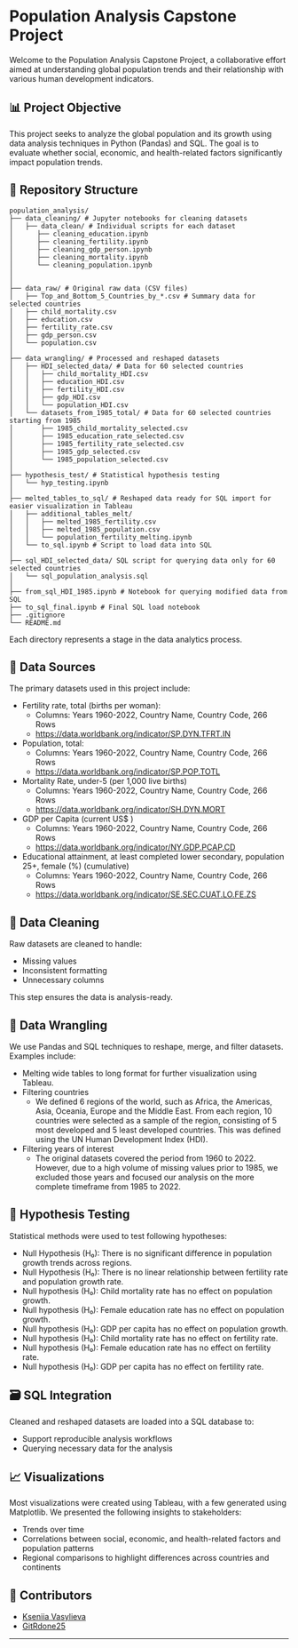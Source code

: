 # Population Analysis Capstone Project

Welcome to the Population Analysis Capstone Project, a collaborative effort aimed at understanding global population trends and their relationship with various human development indicators.

## 📊 Project Objective

This project seeks to analyze the global population and its growth using data analysis techniques in Python (Pandas) and SQL. The goal is to evaluate whether social, economic, and health-related factors significantly impact population trends.


## 🧱 Repository Structure
```
population_analysis/
├── data_cleaning/ # Jupyter notebooks for cleaning datasets
│   ├── data_clean/ # Individual scripts for each dataset
│      ├── cleaning_education.ipynb
│      ├── cleaning_fertility.ipynb
│      ├── cleaning_gdp_person.ipynb
│      ├── cleaning_mortality.ipynb
│      └── cleaning_population.ipynb
│   
│
├── data_raw/ # Original raw data (CSV files)
│   ├── Top_and_Bottom_5_Countries_by_*.csv # Summary data for selected countries
│   ├── child_mortality.csv
│   ├── education.csv
│   ├── fertility_rate.csv
│   ├── gdp_person.csv
│   └── population.csv
│
├── data_wrangling/ # Processed and reshaped datasets
│   ├── HDI_selected_data/ # Data for 60 selected countries
│   │   ├── child_mortality_HDI.csv
│   │   ├── education_HDI.csv
│   │   ├── fertility_HDI.csv
│   │   ├── gdp_HDI.csv
│   │   └── population_HDI.csv
│   └── datasets_from_1985_total/ # Data for 60 selected countries starting from 1985
│       ├── 1985_child_mortality_selected.csv
│       ├── 1985_education_rate_selected.csv
│       ├── 1985_fertility_rate_selected.csv
│       ├── 1985_gdp_selected.csv
│       └── 1985_population_selected.csv
│
├── hypothesis_test/ # Statistical hypothesis testing
│   └── hyp_testing.ipynb
│
├── melted_tables_to_sql/ # Reshaped data ready for SQL import for easier visualization in Tableau
│   ├── additional_tables_melt/
│   │   ├── melted_1985_fertility.csv
│   │   ├── melted_1985_population.csv
│   │   └── population_fertility_melting.ipynb
│   └── to_sql.ipynb # Script to load data into SQL
│
├── sql_HDI_selected_data/ SQL script for querying data only for 60 selected countries
│   └── sql_population_analysis.sql
│
├── from_sql_HDI_1985.ipynb # Notebook for querying modified data from SQL
├── to_sql_final.ipynb # Final SQL load notebook
├── .gitignore
└── README.md
```


Each directory represents a stage in the data analytics process.

## 📂 Data Sources

The primary datasets used in this project include:

- Fertility rate, total (births per woman): 
  - Columns: Years 1960-2022, Country Name, Country Code,  266 Rows
  - https://data.worldbank.org/indicator/SP.DYN.TFRT.IN
- Population, total:
  - Columns: Years 1960-2022, Country Name, Country Code,  266 Rows
  - https://data.worldbank.org/indicator/SP.POP.TOTL
- Mortality Rate, under-5 (per 1,000 live births)
  - Columns: Years 1960-2022, Country Name, Country Code,  266 Rows
  - https://data.worldbank.org/indicator/SH.DYN.MORT
- GDP per Capita (current US$ )
  - Columns: Years 1960-2022, Country Name, Country Code,  266 Rows
  - https://data.worldbank.org/indicator/NY.GDP.PCAP.CD
- Educational attainment, at least completed lower secondary, population 25+, female (%) (cumulative)
  - Columns: Years 1960-2022, Country Name, Country Code, 266 Rows
  - https://data.worldbank.org/indicator/SE.SEC.CUAT.LO.FE.ZS


## 🧹 Data Cleaning

Raw datasets are cleaned to handle:

- Missing values
- Inconsistent formatting
- Unnecessary columns

This step ensures the data is analysis-ready.

## 🔄 Data Wrangling

We use Pandas and SQL techniques to reshape, merge, and filter datasets. Examples include:

- Melting wide tables to long format for further visualization using Tableau.
- Filtering countries
  - We defined 6 regions of the world, such as Africa, the Americas, Asia, Oceania, Europe and the Middle East. From each region, 10 countries were selected as a sample of the region, consisting of 5 most developed and 5 least developed countries. This was defined using the UN Human Development Index (HDI). 
- Filtering years of interest
  - The original datasets covered the period from 1960 to 2022. However, due to a high volume of missing values prior to 1985, we excluded those years and focused our analysis on the more complete timeframe from 1985 to 2022.

## 🔬 Hypothesis Testing

Statistical methods were used to test following hypotheses:

- Null Hypothesis (H₀): There is no significant difference in population growth trends across regions.
- Null Hypothesis (H₀): There is no linear relationship between fertility rate and population growth rate.
- Null hypothesis (H₀): Child mortality rate has no effect on population growth.
- Null hypothesis (H₀): Female education rate has no effect on population growth.
- Null hypothesis (H₀): GDP per capita has no effect on population growth.
- Null hypothesis (H₀): Child mortality rate has no effect on fertility rate.
- Null hypothesis (H₀): Female education rate has no effect on fertility rate.
- Null hypothesis (H₀): GDP per capita has no effect on fertility rate.

## 🗃️ SQL Integration

Cleaned and reshaped datasets are loaded into a SQL database to:

- Support reproducible analysis workflows
- Querying necessary data for the analysis

## 📈 Visualizations

Most visualizations were created using Tableau, with a few generated using Matplotlib. We presented the following insights to stakeholders:
- Trends over time
- Correlations between social, economic, and health-related factors and population patterns
- Regional comparisons to highlight differences across countries and continents
  
## 🤝 Contributors

- [Kseniia Vasylieva](https://github.com/kseniiavasylieva1)
- [GitRdone25](https://github.com/GitRdone25)

---

